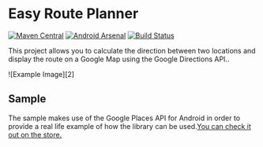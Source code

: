 Easy Route Planner
=========================
 [![Maven Central](https://maven-badges.herokuapp.com/maven-central/com.github.jd-alexander/library/badge.svg?style=flat)](https://maven-badges.herokuapp.com/maven-central/com.github.jd-alexander/library/) [![Android Arsenal](https://img.shields.io/badge/Android%20Arsenal-Google--Directions--Android-green.svg?style=flat)](https://android-arsenal.com/details/1/2090) [![Build Status](https://travis-ci.org/jd-alexander/Google-Directions-Android.svg?branch=master)](https://travis-ci.org/jd-alexander/Google-Directions-Android)

This project allows you to calculate the direction between two locations and display the route on a Google Map using the Google Directions API..



![Example Image][2]

Sample
------------

The sample makes use of the Google Places API for Android in order to provide a real life example of how the library can be used.[You can check it out on the store.](https://play.google.com/store/apps/details?id=com.directions.sample)




